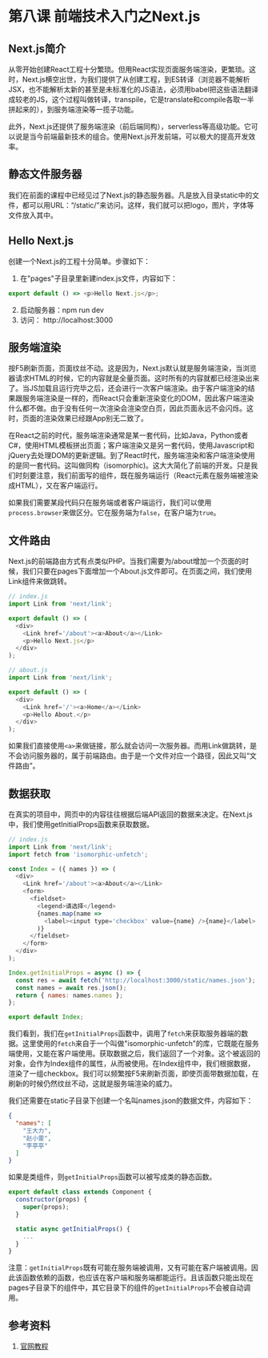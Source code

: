 # 第八课 前端技术入门之Next.js

## Next.js简介
从零开始创建React工程十分繁琐。但用React实现页面服务端渲染，更繁琐。这时，Next.js横空出世，为我们提供了从创建工程，到ES转译（浏览器不能解析JSX，也不能解析太新的甚至是未标准化的JS语法，必须用babel把这些语法翻译成较老的JS，这个过程叫做转译，transpile，它是translate和compile各取一半拼起来的），到服务端渲染等一揽子功能。

此外，Next.js还提供了服务端渲染（前后端同构），serverless等高级功能。它可以说是当今前端最新技术的组合。使用Next.js开发前端，可以极大的提高开发效率。

## 静态文件服务器
我们在前面的课程中已经见过了Next.js的静态服务器。凡是放入目录static中的文件，都可以用URL：“/static/”来访问。这样，我们就可以把logo，图片，字体等文件放入其中。

## Hello Next.js
创建一个Next.js的工程十分简单。步骤如下：
1. 在"pages"子目录里新建index.js文件，内容如下：
```javascript
export default () => <p>Hello Next.js</p>;
```
2. 启动服务器：npm run dev
3. 访问： http://localhost:3000

## 服务端渲染
按F5刷新页面，页面纹丝不动。这是因为，Next.js默认就是服务端渲染，当浏览器请求HTML的时候，它的内容就是全量页面。这时所有的内容就都已经渲染出来了。当JS加载且运行完毕之后，还会进行一次客户端渲染。由于客户端渲染的结果跟服务端渲染是一样的，而React只会重新渲染变化的DOM，因此客户端渲染什么都不做。由于没有任何一次渲染会渲染空白页，因此页面永远不会闪烁。这时，页面的渲染效果已经跟App别无二致了。

在React之前的时代，服务端渲染通常是某一套代码，比如Java，Python或者C#，使用HTML模板拼出页面；客户端渲染又是另一套代码，使用Javascript和jQuery去处理DOM的更新逻辑。到了React时代，服务端渲染和客户端渲染使用的是同一套代码。这叫做同构（isomorphic)。这大大简化了前端的开发。只是我们时刻要注意，我们前面写的组件，既在服务端运行（React元素在服务端被渲染成HTML），又在客户端运行。

如果我们需要某段代码只在服务端或者客户端运行，我们可以使用`process.browser`来做区分。它在服务端为`false`，在客户端为`true`。

## 文件路由
Next.js的前端路由方式有点类似PHP。当我们需要为/about增加一个页面的时候，我们只要在pages下面增加一个About.js文件即可。在页面之间，我们使用Link组件来做跳转。
```javascript
// index.js
import Link from 'next/link';

export default () => (
  <div>
    <Link href='/about'><a>About</a></Link>
    <p>Hello Next.js</p>
  </div>
);

// about.js
import Link from 'next/link';

export default () => (
  <div>
    <Link href='/'><a>Home</a></Link>
    <p>Hello About.</p>
  </div>
);
```
如果我们直接使用`<a>`来做链接，那么就会访问一次服务器。而用Link做跳转，是不会访问服务器的，属于前端路由。由于是一个文件对应一个路径，因此又叫“文件路由”。

## 数据获取
在真实的项目中，网页中的内容往往根据后端API返回的数据来决定。在Next.js中，我们使用getInitialProps函数来获取数据。
```javascript
// index.js
import Link from 'next/link';
import fetch from 'isomorphic-unfetch';

const Index = ({ names }) => (
  <div>
    <Link href='/about'><a>About</a></Link>
    <form>
      <fieldset>
        <legend>请选择</legend>
        {names.map(name => 
          <label><input type='checkbox' value={name} />{name}</label>
        )}
      </fieldset>
    </form>
  </div>
);

Index.getInitialProps = async () => {
  const res = await fetch('http://localhost:3000/static/names.json');
  const names = await res.json();
  return { names: names.names };
};

export default Index;
```
我们看到，我们在`getInitialProps`函数中，调用了`fetch`来获取服务器端的数据。这里使用的`fetch`来自于一个叫做"isomorphic-unfetch"的库，它既能在服务端使用，又能在客户端使用。获取数据之后，我们返回了一个对象。这个被返回的对象，会作为Index组件的属性，从而被使用。在Index组件中，我们根据数据，渲染了一组checkbox。我们可以频繁按F5来刷新页面，即使页面带数据加载，在刷新的时候仍然纹丝不动，这就是服务端渲染的威力。

我们还需要在static子目录下创建一个名叫names.json的数据文件，内容如下：
```json
{
  "names": [
    "王大力",
    "赵小雷",
    "李亭亭"
  ]
}
```
如果是类组件，则`getInitialProps`函数可以被写成类的静态函数。
```javascript
export default class extends Component {
  constructor(props) {
    super(props);
  }

  static async getInitialProps() {
    ...
  }
}
```
注意：`getInitialProps`既有可能在服务端被调用，又有可能在客户端被调用。因此该函数依赖的函数，也应该在客户端和服务端都能运行。且该函数只能出现在pages子目录下的组件中，其它目录下的组件的`getInitialProps`不会被自动调用。

## 参考资料
1. [官网教程](https://nextjs.org/)
